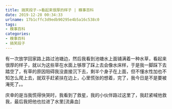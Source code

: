 ```yaml
---
title: 搞笑段子->看起来很厚的样子 | 糗事百科
date: 2019-12-28 00:34:33
urlname: 17b1cffc3d9edb90295e4b5a16c538c0
tags: 
- 糗事百科
categories:
- 糗事百科
- 搞笑段子
---
```

有一次放学回家路上路过池塘边，然后我看到池塘水上面铺满着一种水草，看起来很厚的样子，就以为这些草在水面上够厚了踩上去会像水床样，于是我一脚踩下去踏空了，有草的原因阻碍我没直接沉下去，剩半个身子在上面，但不懂水性加也不知怎么爬上去，就双手赶紧扶在边上，心里慌张的想着，完了，我今日是不是要被淹死了。。

庆幸的是当我慌得快哭时，我看到了救星，我的小伙伴路过这里了，我赶紧喊他救我，最后我把他也拉进了水里[流鼻血]


